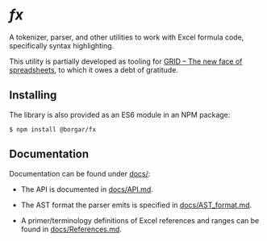 # _fx_

A tokenizer, parser, and other utilities to work with Excel formula code, specifically syntax highlighting.

This utility is partially developed as tooling for [GRID – The new face of spreadsheets](https://grid.is/), to which it owes a debt of gratitude.


## Installing

The library is also provided as an ES6 module in an NPM package:

    $ npm install @borgar/fx


## Documentation

Documentation can be found under [docs/](./docs/):

* The API is documented in [docs/API.md](./docs/API.md).

* The AST format the parser emits is specified in [docs/AST_format.md](./docs/AST_format.md).

* A primer/terminology definitions of Excel references and ranges can be found in [docs/References.md](./docs/References.md).


